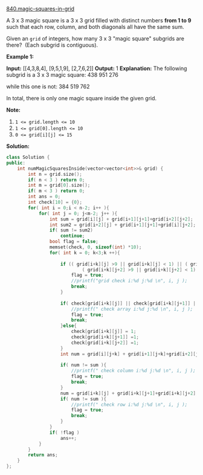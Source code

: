 [840.magic-squares-in-grid](https://leetcode.com/problems/magic-squares-in-grid/)  

A 3 x 3 magic square is a 3 x 3 grid filled with distinct numbers **from 1 to 9** such that each row, column, and both diagonals all have the same sum.

Given an `grid` of integers, how many 3 x 3 "magic square" subgrids are there?  (Each subgrid is contiguous).

**Example 1:**

**Input:** \[\[4,3,8,4\],
        \[9,5,1,9\],
        \[2,7,6,2\]\]
**Output:** 1
**Explanation:** 
The following subgrid is a 3 x 3 magic square:
438
951
276

while this one is not:
384
519
762

In total, there is only one magic square inside the given grid.

**Note:**

1.  `1 <= grid.length <= 10`
2.  `1 <= grid[0].length <= 10`
3.  `0 <= grid[i][j] <= 15`  



**Solution:**  

```cpp
class Solution {
public:
    int numMagicSquaresInside(vector<vector<int>>& grid) {
        int n = grid.size();
        if( n < 3 ) return 0;
        int m = grid[0].size();
        if( m < 3 ) return 0;
        int ans = 0;
        int check[10] = {0};
        for( int i = 0;i < n-2; i++ ){
            for( int j = 0; j<m-2; j++ ){
                int sum = grid[i][j] + grid[i+1][j+1]+grid[i+2][j+2];
                int sum2 = grid[i+2][j] + grid[i+1][j+1]+grid[i][j+2];
                if( sum != sum2)
                    continue;
                bool flag = false;
                memset(check, 0, sizeof(int) *10);
                for( int k = 0; k<3;k ++){
                    
                    if (( grid[i+k][j] >9 || grid[i+k][j] < 1) || ( grid[i+k][j+1] >9 || grid[i+k][j+1] < 1) ||
                            ( grid[i+k][j+2] >9 || grid[i+k][j+2] < 1) ){
                        flag = true;
                        //printf("grid check i:%d j:%d \n", i, j );
                        break;
                    }
                    
                    if( check[grid[i+k][j]] || check[grid[i+k][j+1]] || check[grid[i+k][j+2]] ){
                        //printf(" check array i:%d j:%d \n", i, j );
                        flag = true;
                        break;
                    }else{
                        check[grid[i+k][j]] = 1;
                        check[grid[i+k][j+1]] =1;
                        check[grid[i+k][j+2]] =1;
                    }
                    int num = grid[i][j+k] + grid[i+1][j+k]+grid[i+2][j+k];
                    
                    if( num != sum ){
                        //printf(" check column i:%d j:%d \n", i, j );
                        flag = true;
                        break;
                    }
                    num = grid[i+k][j] + grid[i+k][j+1]+grid[i+k][j+2];
                    if( num != sum ){
                        //printf(" check row i:%d j:%d \n", i, j );
                        flag = true;
                        break;
                    }
                }
                if( !flag )
                    ans++;
            }
        }
        return ans;
    }
};
```
      